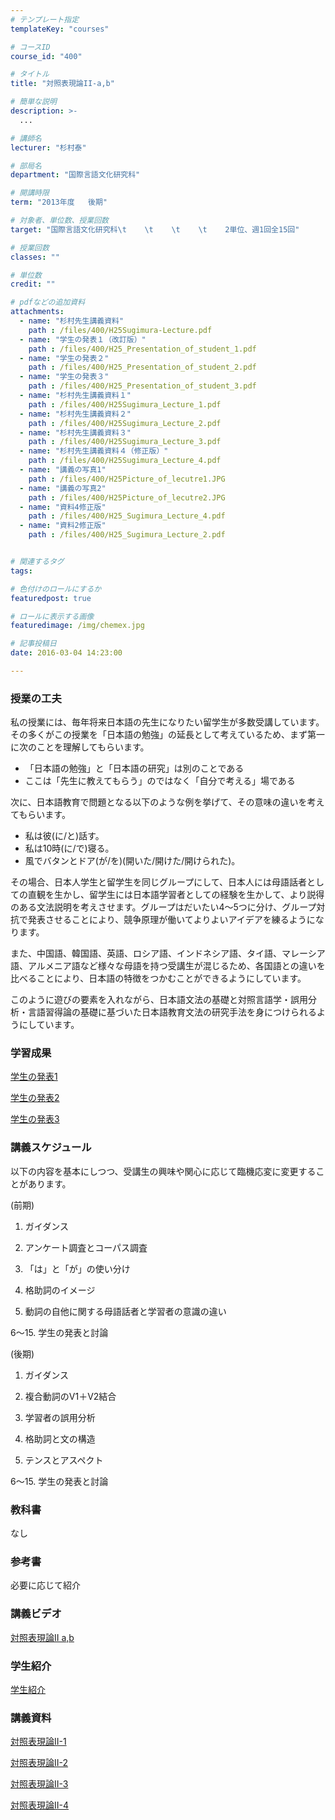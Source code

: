 ```yaml
---
# テンプレート指定
templateKey: "courses"

# コースID
course_id: "400"

# タイトル
title: "対照表現論II-a,b"

# 簡単な説明
description: >-
  ...

# 講師名
lecturer: "杉村泰"

# 部局名
department: "国際言語文化研究科"

# 開講時限
term: "2013年度	後期"

# 対象者、単位数、授業回数
target: "国際言語文化研究科\t    \t    \t    \t    2単位、週1回全15回"

# 授業回数
classes: ""

# 単位数
credit: ""

# pdfなどの追加資料
attachments: 
  - name: "杉村先生講義資料" 
    path : /files/400/H25Sugimura-Lecture.pdf
  - name: "学生の発表１（改訂版）" 
    path : /files/400/H25_Presentation_of_student_1.pdf
  - name: "学生の発表２" 
    path : /files/400/H25_Presentation_of_student_2.pdf
  - name: "学生の発表３" 
    path : /files/400/H25_Presentation_of_student_3.pdf
  - name: "杉村先生講義資料１" 
    path : /files/400/H25Sugimura_Lecture_1.pdf
  - name: "杉村先生講義資料２" 
    path : /files/400/H25Sugimura_Lecture_2.pdf
  - name: "杉村先生講義資料３" 
    path : /files/400/H25Sugimura_Lecture_3.pdf
  - name: "杉村先生講義資料４（修正版）" 
    path : /files/400/H25Sugimura_Lecture_4.pdf
  - name: "講義の写真1" 
    path : /files/400/H25Picture_of_lecutre1.JPG
  - name: "講義の写真2" 
    path : /files/400/H25Picture_of_lecutre2.JPG
  - name: "資料4修正版" 
    path : /files/400/H25_Sugimura_Lecture_4.pdf
  - name: "資料2修正版" 
    path : /files/400/H25_Sugimura_Lecture_2.pdf


# 関連するタグ
tags:

# 色付けのロールにするか
featuredpost: true

# ロールに表示する画像
featuredimage: /img/chemex.jpg

# 記事投稿日
date: 2016-03-04 14:23:00

---
```


### 授業の工夫

私の授業には、毎年将来日本語の先生になりたい留学生が多数受講しています。その多くがこの授業を「日本語の勉強」の延長として考えているため、まず第一に次のことを理解してもらいます。

  * 「日本語の勉強」と「日本語の研究」は別のことである
  * ここは「先生に教えてもらう」のではなく「自分で考える」場である

次に、日本語教育で問題となる以下のような例を挙げて、その意味の違いを考えてもらいます。 

  * 私は彼(に/と)話す。
  * 私は10時(に/で)寝る。
  * 風でバタンとドア(が/を)(開いた/開けた/開けられた)。

その場合、日本人学生と留学生を同じグループにして、日本人には母語話者としての直観を生かし、留学生には日本語学習者としての経験を生かして、より説得のある文法説明を考えさせます。グループはだいたい4〜5つに分け、グループ対抗で発表させることにより、競争原理が働いてよりよいアイデアを練るようになります。 

また、中国語、韓国語、英語、ロシア語、インドネシア語、タイ語、マレーシア語、アルメニア語など様々な母語を持つ受講生が混じるため、各国語との違いを比べることにより、日本語の特徴をつかむことができるようにしています。

このように遊びの要素を入れながら、日本語文法の基礎と対照言語学・誤用分析・言語習得論の基礎に基づいた日本語教育文法の研究手法を身につけられるようにしています。 

### 学習成果


[学生の発表1](/files/400/H25_Presentation_of_student_1.pdf) 


[学生の発表2](/files/400/H25_Presentation_of_student_2.pdf) 


[学生の発表3](/files/400/H25_Presentation_of_student_3.pdf) 

### 講義スケジュール

以下の内容を基本にしつつ、受講生の興味や関心に応じて臨機応変に変更することがあります。

(前期)

1. ガイダンス

2. アンケート調査とコーパス調査

3. 「は」と「が」の使い分け

4. 格助詞のイメージ

5. 動詞の自他に関する母語話者と学習者の意識の違い

6〜15. 学生の発表と討論

(後期)

1. ガイダンス

2. 複合動詞のV1＋V2結合

3. 学習者の誤用分析

4. 格助詞と文の構造

5. テンスとアスペクト

6〜15. 学生の発表と討論

### 教科書

なし

### 参考書

必要に応じて紹介

### 講義ビデオ


[ 対照表現論II a,b](http://nuvideo.media.nagoya-u.ac.jp/embed/ae06943682d35883242f9b6e69528252b647efdc) 

### 学生紹介

[学生紹介](http://nuvideo.media.nagoya-u.ac.jp/embed/ea35a978b11b81c03d740c84d51ca2a61db10dd8) 

### 講義資料


[対照表現論II-1](/files/400/H25Sugimura_Lecture_1.pdf) 


[対照表現論II-2](/files/400/H25_Sugimura_Lecture_2.pdf) 


[対照表現論II-3](/files/400/H25Sugimura_Lecture_3.pdf) 


[対照表現論II-4](/files/400/H25_Sugimura_Lecture_4.pdf) 


